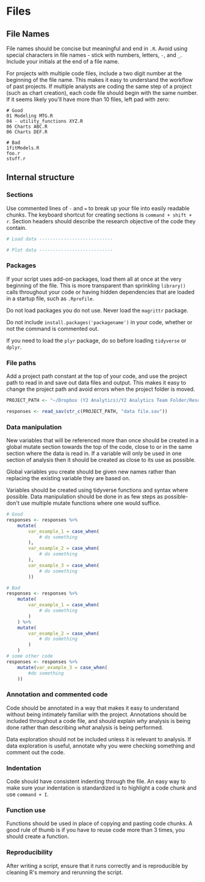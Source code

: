 # Files

## File Names

File names should be concise but meaningful and end in `.R`. Avoid using special characters in file names - stick with numbers, letters, `-`, and `_`. Include your initials at the end of a file name. 

For projects with multiple code files, include a two digit number at the beginning of the file name. This makes it easy to understand the workflow of past projects. If multiple analysts are coding the same step of a project (such as chart creation), each code file should begin with the same number. If it seems likely you'll have more than 10 files, left pad with zero:

    # Good
    01 Modeling MTG.R
    04 - utility_functions XYZ.R
    06 Charts ABC.R
    06 Charts DEF.R

    # Bad
    1fitModels.R
    foo.r
    stuff.r

## Internal structure 

### Sections

Use commented lines of `-` and `=` to break up your file into easily readable 
chunks. The keyboard shortcut for creating sections is `command + shift + r`. Section headers should describe the research objective of the code they contain.


```r
# Load data ---------------------------

# Plot data ---------------------------
```

### Packages

If your script uses add-on packages, load them all at once at the very 
beginning of the file. This is more transparent than sprinkling `library()` 
calls throughout your code or having hidden dependencies that are loaded in a 
startup file, such as `.Rprofile`.

Do not load packages you do not use. Never load the `magrittr` package.

Do not include `install.packages('packagename')` in your code, whether or not the command is commented out. 

If you need to load the `plyr` package, do so before loading `tidyverse` or `dplyr`.

### File paths

Add a project path constant at the top of your code, and use the project path to read in and save out data files and output. This makes it easy to change the project path and avoid errors when the project folder is moved. 


```r
PROJECT_PATH <- "~/Dropbox (Y2 Analytics)/Y2 Analytics Team Folder/Resources/Coding Style Guide/"

responses <- read_sav(str_c(PROJECT_PATH, "data file.sav"))
```

### Data manipulation

New variables that will be referenced more than once should be created in a global mutate section towards the top of the code, close to or in the same section where the data is read in.  If a variable will only be used in one section of analysis then it should be created as close to its use as possible. 

Global variables you create should be given new names rather than replacing the existing variable they are based on. 

Variables should be created using tidyverse functions and syntax where possible. Data manipulation should be done in as few steps as possible-don't use multiple mutate functions where one would suffice. 


```r
# Good
responses <- responses %>% 
    mutate(
        var_example_1 = case_when(
            # do something
        ),
        var_example_2 = case_when(
            # do something
        ),
        var_example_3 = case_when(
            # do something
        ))

# Bad
responses <- responses %>% 
    mutate(
        var_example_1 = case_when(
            # do something
        )
    ) %>% 
    mutate(
        var_example_2 = case_when(
            # do something
        )
    )
# some other code
responses <- responses %>% 
    mutate(var_example_3 = case_when(
        #do something
    ))
```

### Annotation and commented code

Code should be annotated in a way that makes it easy to understand without being intimately familiar with the project. Annotations should be included throughout a code file, and should explain *why* analysis is being done rather than describing *what* analysis is being performed.

Data exploration should not be included unless it is relevant to analysis. If data exploration is useful, annotate why you were checking something and comment out the code.

### Indentation

Code should have consistent indenting through the file. An easy way to make sure your indentation is standardized is to highlight a code chunk and use `command + I`. 

### Function use

Functions should be used in place of copying and pasting code chunks. A good rule of thumb is if you have to reuse code more than 3 times, you should create a function.

### Reproducibility 

After writing a script, ensure that it runs correctly and is reproducible by cleaning R's memory and rerunning the script.

